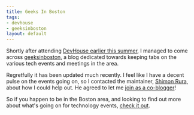 ```yaml
--- 
title: Geeks In Boston
tags: 
- devhouse
- geeksinboston
layout: default
---
```

Shortly after attending [DevHouse earlier this summer](/blog/permalink/devhouseboston.html), I managed to come across [geeksinboston](http://geeksinboston.com), a blog dedicated towards keeping tabs on the various tech events and meetings in the area.

Regretfully it has been updated much recently. I feel like I have a decent pulse on the events going on, so I contacted the maintainer, [Shimon Rura](http://rura.org/shimon/), about how I could help out. He agreed to let me [join as a co-blogger](http://geeksinboston.com/2007/08/24/first-post/)!

So if you happen to be in the Boston area, and looking to find out more about what's going on for technology events, [check it out](http://geeksinboston.com).
